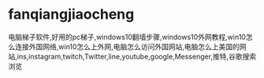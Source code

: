 # fanqiangjiaocheng
电脑梯子软件,好用的pc梯子,windows10翻墙步骤,windows10外网教程,win10怎么连接外国网络,win10怎么上外网,电脑怎么访问外国网站,电脑怎么上美国的网站,ins,instagram,twitch,Twitter,line,youtube,google,Messenger,推特,谷歌搜索浏览
